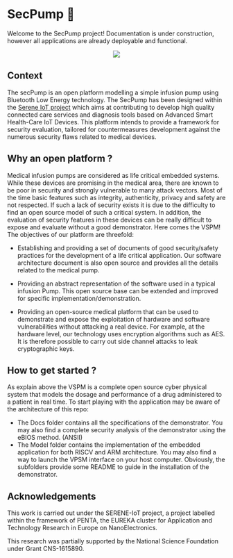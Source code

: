 # SecPump :syringe: 

Welcome to the SecPump project!
Documentation is under construction, however all applications are already deployable and functional. 

<p align="center">
    <img src="https://github.com/r3glisss/SecPump/blob/master/VSPM.PNG">
</p>

## Context

The secPump is an open platform modelling a simple infusion pump using Bluetooth Low Energy technology. The SecPump has been designed within the [Serene IoT project](http://serene.minalogic.net/) which aims at contributing to develop high quality connected care services and diagnosis tools based on Advanced Smart Health-Care IoT Devices.  This platform intends to provide a framework for security evaluation, tailored for countermeasures development against the numerous security flaws related to medical devices. 

## Why an open platform ?

Medical infusion pumps are considered as life critical embedded systems. While these devices are promising in the medical area, there are known to be poor in security and strongly vulnerable to many attack vectors. Most of the time basic features such as integrity, authenticity, privacy and safety are not respected. If such a lack of security exists it is due to the difficulty to find an open source model of such a critical system. In addition, the evaluation of security features in these devices can be really difficult to expose and evaluate without a good demonstrator. Here comes the VSPM! The objectives of our platform are threefold: 

- Establishing and providing a set of documents of good security/safety practices for the development of a life critical application. Our software architecture document is also open source and provides all the details related to the medical pump.

- Providing an abstract representation of the software used in a typical infusion Pump. This open source base can be extended and improved for specific implementation/demonstration. 

- Providing an open-source medical platform that can be used to demonstrate and expose the exploitation of hardware and software vulnerabilities without attacking a real device. For example, at the hardware level, our technology uses encryption algorithms such as AES. It is therefore possible to carry out side channel attacks to leak cryptographic keys.  

## How to get started ?

As explain above the VSPM is a complete open source cyber physical system that models the dosage and performance of a drug administered to a patient in real time. To start playing with the application may be aware of the architecture of this repo:

- The Docs folder contains all the specifications of the demonstrator. You may also find a complete security analysis of the demonstrator using the eBIOS method. (ANSII)
- The Model folder contains the implementation of the embedded application for both RISCV and ARM architecture. You may also find a way to launch the VPSM interface on your host computer. Obviously, the subfolders provide some README to guide in the installation of the demonstrator.

## Acknowledgements

This work is carried out under the SERENE-IoT project, a project labelled within the framework of PENTA, the EUREKA cluster for Application and Technology Research in Europe on NanoElectronics.

This research was partially supported by the National Science Foundation under Grant CNS-1615890.


